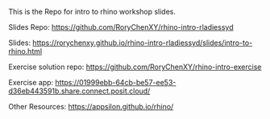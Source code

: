 This is the Repo for intro to rhino workshop slides.

Slides Repo: https://github.com/RoryChenXY/rhino-intro-rladiessyd

Slides: https://rorychenxy.github.io/rhino-intro-rladiessyd/slides/intro-to-rhino.html

Exercise solution repo: https://github.com/RoryChenXY/rhino-intro-exercise

Exercise app: https://01999ebb-64cb-be57-ee53-d36eb443591b.share.connect.posit.cloud/

Other Resources: https://appsilon.github.io/rhino/
